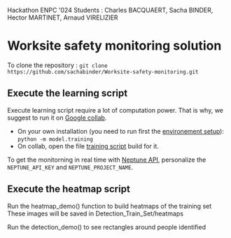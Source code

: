 Hackathon ENPC '024
Students : Charles BACQUAERT, Sacha BINDER, Hector MARTINET, Arnaud VIRELIZIER

# Worksite safety monitoring solution
To clone the repository : `git clone https://github.com/sachabinder/Worksite-safety-monitoring.git`

## Execute the learning script

Execute learning script require a lot of computation power. That is why, we suggest to run it on [Google collab](colab.research.google.com).
* On your own installation (you need to run first the [environement setup](environment_setup.sh)):
 `python -m model.training`
 * On collab, open the file [training script](training_script.ipymb) build for it.
 
  To get the monitorning in real time with [Neptune API](neptune.ai), personalize the `NEPTUNE_API_KEY` and `NEPTUNE_PROJECT_NAME`.

## Execute the heatmap script

Run the heatmap_demo() function to build heatmaps of the training set
These images will be saved in Detection_Train_Set/heatmaps

Run the detection_demo() to see rectangles around people identified




